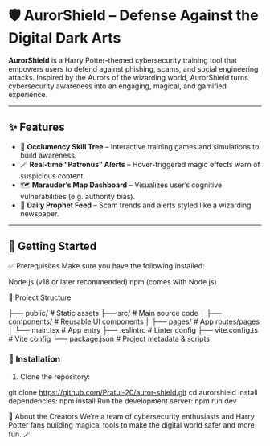 # 🛡️ AurorShield – Defense Against the Digital Dark Arts

**AurorShield** is a Harry Potter-themed cybersecurity training tool that empowers users to defend against phishing, scams, and social engineering attacks. Inspired by the Aurors of the wizarding world, AurorShield turns cybersecurity awareness into an engaging, magical, and gamified experience.

---

## ✨ Features

- 🧠 **Occlumency Skill Tree** – Interactive training games and simulations to build awareness.
- 🪄 **Real-time “Patronus” Alerts** – Hover-triggered magic effects warn of suspicious content.
- 🗺️ **Marauder’s Map Dashboard** – Visualizes user’s cognitive vulnerabilities (e.g. authority bias).
- 📰 **Daily Prophet Feed** – Scam trends and alerts styled like a wizarding newspaper.

---

## 🚀 Getting Started
✅ Prerequisites
Make sure you have the following installed:

Node.js (v18 or later recommended)
npm (comes with Node.js)

📁 Project Structure

├── public/           # Static assets
├── src/              # Main source code
│   ├── components/   # Reusable UI components
│   ├── pages/        # App routes/pages
│   └── main.tsx      # App entry
├── .eslintrc         # Linter config
├── vite.config.ts    # Vite config
└── package.json      # Project metadata & scripts

### 🔧 Installation

1. Clone the repository:

git clone https://github.com/Pratul-20/auror-shield.git
cd aurorshield
Install dependencies:
npm install
Run the development server:
npm run dev

🧙 About the Creators
We’re a team of cybersecurity enthusiasts and Harry Potter fans building magical tools to make the digital world safer and more fun. 🪄
